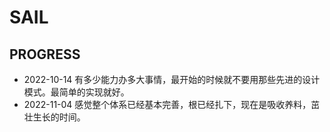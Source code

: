 # SAIL

## PROGRESS
- 2022-10-14 有多少能力办多大事情，最开始的时候就不要用那些先进的设计模式。最简单的实现就好。
- 2022-11-04 感觉整个体系已经基本完善，根已经扎下，现在是吸收养料，茁壮生长的时间。

